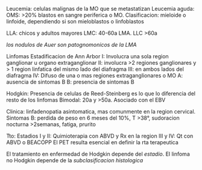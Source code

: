 Leucemia:
celulas malignas de la MO que se metastatizan
Leucemia aguda: OMS: >20% blastos en sangre periferica o MO.
Clasificacion: mieloide o linfoide, dependiendo si son mieloblastos o linfoblastos

LLA: chicos y adultos mayores
LMC: 40-60a
LMA. LLC >60a

*los nodulos de Auer son patognomonicos de la LMA*


Linfomas
Estadificacion de Ann Arbor
	I: Involucra una sola region ganglionar u organo extraganglionar
	II: involucra >2 regiones ganglionares y > 1 region linfatica del mismo lado del diafragma
	III: en ambos lados del diafragma
	IV: Difuso de una o mas regiones extraganglionares o MO
A: ausencia de sintomas B
B: presencia de sintomas B

Hodgkin:
Presencia de celulas de Reed-Steinberg es lo que lo diferencia del resto de los linfomas
Bimodal: 20a y >50a.
Asociado con el EBV

Clinica:
linfadenopatia asintomatica, mas comunmente en la region cervical.
Sintomas B: perdida de peso en 6 meses del 10%, T >38°, sudoracion nocturna >2semanas, fatiga, prurito

Tto:
Estadios I y II:
Quimioterapia con ABVD y Rx en la region
III y IV: 
Qt con ABVD o BEACOPP
El PET resulta esencial en definir la rta terapeutica

El tratamiento en enfermedad de Hodgkin depende del *estadio*. El linfoma no Hodgkin depende de la *subclasificacion histologica*
